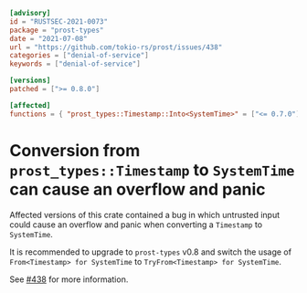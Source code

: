 ```toml
[advisory]
id = "RUSTSEC-2021-0073"
package = "prost-types"
date = "2021-07-08"
url = "https://github.com/tokio-rs/prost/issues/438"
categories = ["denial-of-service"]
keywords = ["denial-of-service"]

[versions]
patched = [">= 0.8.0"]

[affected]
functions = { "prost_types::Timestamp::Into<SystemTime>" = ["<= 0.7.0"] }
```

# Conversion from `prost_types::Timestamp` to `SystemTime` can cause an overflow and panic 

Affected versions of this crate contained a bug in which untrusted input could cause an overflow and panic when converting a `Timestamp` to `SystemTime`.

It is recommended to upgrade to `prost-types` v0.8 and switch the usage of `From<Timestamp> for SystemTime` to `TryFrom<Timestamp> for SystemTime`.

See [#438] for more information.

[#438]: https://github.com/tokio-rs/prost/issues/438 
